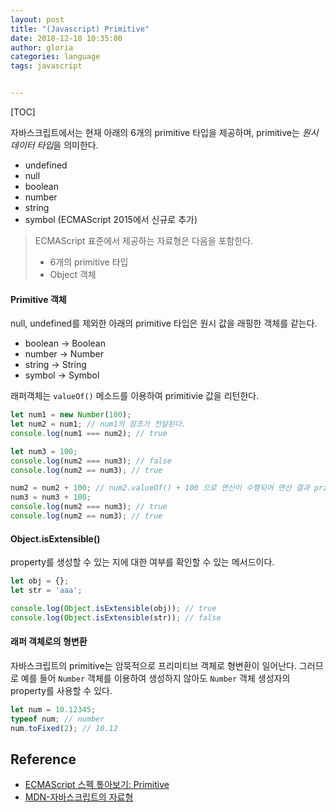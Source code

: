 ```yaml
---
layout: post
title: "(Javascript) Primitive"
date: 2018-12-18 10:35:00
author: gloria
categories: language
tags: javascript


---
```


[TOC]

자바스크립트에서는 현재 아래의 6개의 primitive 타입을 제공하며, primitive는 *원시 데이터 타입*을 의미한다.
- undefined
- null
- boolean
- number
- string
- symbol (ECMAScript 2015에서 신규로 추가)

> ECMAScript 표준에서 제공하는 자료형은 다음을 포함한다.
> - 6개의 primitive 타입
> - Object 객체


#### Primitive 객체
null, undefined를 제외한 아래의 primitive 타입은 원시 값을 래핑한 객체를 같는다.
- boolean -> Boolean
- number -> Number
- string -> String
- symbol -> Symbol

래퍼객체는 `valueOf()` 메소드를 이용하여 primitivie 값을 리턴한다.

```javascript
let num1 = new Number(100);
let num2 = num1; // num1의 참조가 전달된다.
console.log(num1 === num2); // true

let num3 = 100;
console.log(num2 === num3); // false
console.log(num2 == num3); // true

num2 = num2 + 100; // num2.valueOf() + 100 으로 연산이 수행되어 연산 결과 primitivie 값이 저장된다.
num3 = num3 + 100;
console.log(num2 === num3); // true
console.log(num2 == num3); // true
```

#### Object.isExtensible()
property를 생성할 수 있는 지에 대한 여부를 확인할 수 있는 메서드이다.

```javascript
let obj = {};
let str = 'aaa';

console.log(Object.isExtensible(obj)); // true
console.log(Object.isExtensible(str)); // false
```

#### 래퍼 객체로의 형변환
자바스크립트의 primitive는 암묵적으로 프리미티브 객체로 형변환이 일어난다. 그러므로 예를 들어 `Number` 객체를 이용하여 생성하지 않아도 `Number` 객체 생성자의 property를 사용할 수 있다.
```javascript
let num = 10.12345;
typeof num; // number
num.toFixed(2); // 10.12
```


## Reference
- [ECMAScript 스펙 톺아보기: Primitive](https://meetup.toast.com/posts/143)
- [MDN-자바스크립트의 자료형](https://developer.mozilla.org/ko/docs/Web/JavaScript/Data_structures)